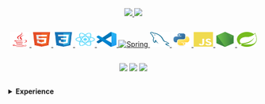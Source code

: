 <div align="center">
   <a href="https://github.com/insivam">
   <img height="150em" src="https://github-readme-stats.vercel.app/api?username=insivam&show_icons=true&theme=tokyonight&include_all_commits=true&hide_border=true&layout=compact&hide=issues,contribs&bg_color=00000000"/>
   <img height="160em" src="https://github-readme-stats.vercel.app/api/top-langs/?username=insivam&layout=compact&langs_count=6&hide_border=true&theme=tokyonight&bg_color=00000000"/>
</div>

##
 
<div align="center">
    <img alt="Java" height="30" width="40" src="https://raw.githubusercontent.com/devicons/devicon/master/icons/java/java-plain.svg">
    <img alt="HTML" height="30" width="40" src="https://raw.githubusercontent.com/devicons/devicon/master/icons/html5/html5-original.svg">
    <img alt="CSS" height="30" width="40" src="https://raw.githubusercontent.com/devicons/devicon/master/icons/css3/css3-original.svg">
    <img alt="React" height="30" width="40" src="https://raw.githubusercontent.com/devicons/devicon/master/icons/react/react-original.svg">
    <img alt="VScode" height="30" width="40" src="https://raw.githubusercontent.com/devicons/devicon/master/icons/vscode/vscode-original.svg">
    <img alt="Spring" height="30" src="https://images.marketpath.com/9dda7041-2870-4a96-bf1e-dd8342e86e7c/image/0237aecb-a2a2-45ab-90ee-55b6c5486482/liquid-markup.png">
    <img alt="MySQL" height="30" width="40" src="https://raw.githubusercontent.com/devicons/devicon/master/icons/mysql/mysql-original.svg">  
    <img alt="Python" height="30" width="40" src="https://raw.githubusercontent.com/devicons/devicon/master/icons/python/python-original.svg">
    <img alt="Js" height="30" width="40" src="https://raw.githubusercontent.com/devicons/devicon/master/icons/javascript/javascript-plain.svg">
    <img alt="Nodejs" height="30" width="40" src="https://raw.githubusercontent.com/devicons/devicon/master/icons/nodejs/nodejs-original.svg">
    <img alt="Spring" height="30" width="40" src="https://raw.githubusercontent.com/devicons/devicon/master/icons/spring/spring-original.svg">
</div>

##
 
<div align="center">
 <a href= "https://www.linkedin.com/in/vitor-edsr/" target="_blank"><img src="https://img.shields.io/badge/-LinkedIn-%230077B5?style=for-the-badge&logo=linkedin&logoColor=white" target="_blank"></a>
  <a href = "mailto:vitor.edsr@gmail.com"><img src="https://img.shields.io/badge/-Gmail-%23333?style=for-the-badge&logo=gmail&logoColor=white" target="_blank"></a>
  <a href="https://discordapp.com/users/507330590467424257" target="_blank"><img src="https://img.shields.io/badge/Discord-7289DA?style=for-the-badge&logo=discord&logoColor=white" target="_blank"></a>
</div>


<!--
##

![Snake animation](https://github.com/Insivam/Insivam/blob/output/github-contribution-grid-snake.svg)
-->

##
 
<details align="left"/>
   <summary><b>Experience</b></summary>
   <br/>
   
[<img align="left" height="94px" width="94px" alt="Linx" target="_blank" src="https://i.imgur.com/YvDgmTy.png"/>](https://www.linx.com.br/)
**Technical Support Analyst** \
[**Linx**](https://www.linx.com.br/) • Full-time \
Languages & Technologies: `LIQUID`, `HTML`, `CSS`, `SQL`, `SOLR`, `KIBANA` \
<br/>
    
[<img align="left" height="94px" width="94px" alt="Generation" target="_blank" src="https://i.imgur.com/hCMyZKz.png"/>](https://brazil.generation.org/)
**Full Stack Developer** \
[**Generation**](https://brazil.generation.org/) • BootCamp \
Languages & Technologies: `REACT`, `JAVA`, `SPRING`, `HTML`, `CSS`, `GIT`, `SQL`  \
Featured Projects: [Discoleta](https://github.com/Discoleta) & [Magister](https://github.com/insivam/Magister)
</details>
